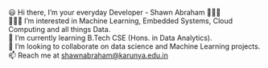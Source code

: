 <!-- ### Hi there 👋 -->

<!--
**URK20CS3026SHAWN/URK20CS3026SHAWN** is a ✨ _special_ ✨ repository because its `README.md` (this file) appears on your GitHub profile.

Here are some ideas to get you started:

- 🔭 I’m currently working on ...
- 🌱 I’m currently learning ...
- 👯 I’m looking to collaborate on ...
- 🤔 I’m looking for help with ...
- 💬 Ask me about ...
- 📫 How to reach me: ...
- 😄 Pronouns: ...
- ⚡ Fun fact: ...
-->

😃 Hi there, I’m your everyday Developer - Shawn Abraham 🙋🏻‍♂<br>
💁🏻‍♂️ I’m interested in Machine Learning, Embedded Systems, Cloud Computing and all things Data.<br>
🌱 I’m currently learning B.Tech CSE (Hons. in Data Analytics).<br>
🦾 I’m looking to collaborate on data science and Machine Learning projects.<br>
📫 Reach me at shawnabraham@karunya.edu.in <br>
